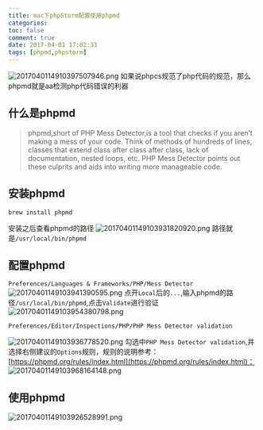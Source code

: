 ```yaml
---
title: mac下phpStorm配置使用phpmd
categories:
toc: false
comment: true
date: 2017-04-01 17:02:33
tags: [phpmd,phpstorm]
---
```


![2017040114910397507946.png](http://o9xbyqajf.bkt.clouddn.com/2017040114910397507946.png)
如果说phpcs规范了php代码的规范，那么phpmd就是aa检测php代码错误的利器


<!--more-->

## 什么是phpmd

>phpmd,short of PHP Mess Detector,is a tool that checks if you aren’t making a mess of your code. Think of methods of hundreds of lines, classes that extend class after class after class, lack of documentation, nested loops, etc. PHP Mess Detector points out these culprits and aids into writing more manageable code.


## 安装phpmd
```
brew install phpmd
```
安装之后查看phpmd的路径
![20170401149103931820920.png](http://o9xbyqajf.bkt.clouddn.com/20170401149103931820920.png)
路径就是`/usr/local/bin/phpmd`

## 配置phpmd
``Preferences/Languages & Frameworks/PHP/Mess Detector``
![20170401149103941390595.png](http://o9xbyqajf.bkt.clouddn.com/20170401149103941390595.png)
点开`Local`后的`...`,输入phpmd的路径`/usr/local/bin/phpmd`,点击`Validate`进行验证
![20170401149103954380798.png](http://o9xbyqajf.bkt.clouddn.com/20170401149103954380798.png)


`Preferences/Editor/Inspections/PHP/PHP Mess Detector validation`

![20170401149103936778520.png](http://o9xbyqajf.bkt.clouddn.com/20170401149103936778520.png)
勾选中`PHP Mess Detector validation`,并选择右侧建议的`Options`规则，规则的说明参考：[https://phpmd.org/rules/index.html](https://phpmd.org/rules/index.html)：
![20170401149103968164148.png](http://o9xbyqajf.bkt.clouddn.com/20170401149103968164148.png)
## 使用phpmd
![20170401149103926528991.png](http://o9xbyqajf.bkt.clouddn.com/20170401149103926528991.png)